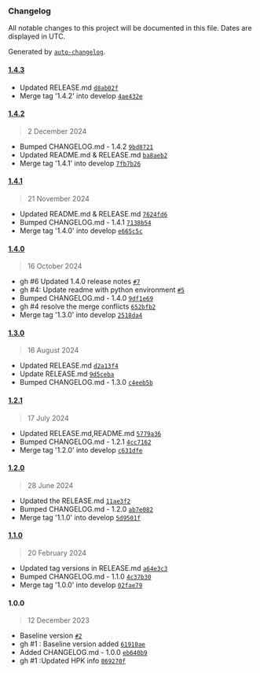 ### Changelog

All notable changes to this project will be documented in this file. Dates are displayed in UTC.

Generated by [`auto-changelog`](https://github.com/CookPete/auto-changelog).

#### [1.4.3](https://github.com/rdkcentral/rdk-hpk-documentation/compare/1.4.2...1.4.3)

- Updated RELEASE.md [`d8ab02f`](https://github.com/rdkcentral/rdk-hpk-documentation/commit/d8ab02f087dd0427c51db36bfd77ffec6a6369e6)
- Merge tag '1.4.2' into develop [`4ae432e`](https://github.com/rdkcentral/rdk-hpk-documentation/commit/4ae432e7b704a1494bc1d66d291c074e3ab9beda)

#### [1.4.2](https://github.com/rdkcentral/rdk-hpk-documentation/compare/1.4.1...1.4.2)

> 2 December 2024

- Bumped CHANGELOG.md - 1.4.2 [`9bd8721`](https://github.com/rdkcentral/rdk-hpk-documentation/commit/9bd872139c37a49c2c5132b9c8a076c8e2d18af2)
- Updated README.md & RELEASE.md [`ba8aeb2`](https://github.com/rdkcentral/rdk-hpk-documentation/commit/ba8aeb2368397569720ebb8922a989f79e1623c4)
- Merge tag '1.4.1' into develop [`7fb7b26`](https://github.com/rdkcentral/rdk-hpk-documentation/commit/7fb7b268e35d9b7a562c1f32195e992bcaa0a617)

#### [1.4.1](https://github.com/rdkcentral/rdk-hpk-documentation/compare/1.4.0...1.4.1)

> 21 November 2024

- Updated README.md & RELEASE.md [`7624fd6`](https://github.com/rdkcentral/rdk-hpk-documentation/commit/7624fd61a966d9cbb4ffcc59a1b9a2973f9a4be7)
- Bumped CHANGELOG.md - 1.4.1 [`7138b54`](https://github.com/rdkcentral/rdk-hpk-documentation/commit/7138b5458119560d675a256423c953e308024a0d)
- Merge tag '1.4.0' into develop [`e665c5c`](https://github.com/rdkcentral/rdk-hpk-documentation/commit/e665c5c27d9693752dd6880b584bcfbd6a8f3c76)

#### [1.4.0](https://github.com/rdkcentral/rdk-hpk-documentation/compare/1.3.0...1.4.0)

> 16 October 2024

- gh #6 Updated 1.4.0 release notes [`#7`](https://github.com/rdkcentral/rdk-hpk-documentation/pull/7)
- gh #4: Update readme with python environment [`#5`](https://github.com/rdkcentral/rdk-hpk-documentation/pull/5)
- Bumped CHANGELOG.md - 1.4.0 [`9df1e69`](https://github.com/rdkcentral/rdk-hpk-documentation/commit/9df1e69636b4bfdf7770aedc516aafcce91886d8)
- gh #4 resolve the merge conflicts [`652bfb2`](https://github.com/rdkcentral/rdk-hpk-documentation/commit/652bfb276f90145d88782e24ce1bf4d78634eead)
- Merge tag '1.3.0' into develop [`2518da4`](https://github.com/rdkcentral/rdk-hpk-documentation/commit/2518da452d2989b708513812b09f2f384e8d7105)

#### [1.3.0](https://github.com/rdkcentral/rdk-hpk-documentation/compare/1.2.1...1.3.0)

> 16 August 2024

- Updated RELEASE.md [`d2a13f4`](https://github.com/rdkcentral/rdk-hpk-documentation/commit/d2a13f45eca837ec094ffc58b834ced2df1c3794)
- Update RELEASE.md [`9d5ceba`](https://github.com/rdkcentral/rdk-hpk-documentation/commit/9d5ceba08ef46173cb35e7efdb06746fbbcdd1f4)
- Bumped CHANGELOG.md - 1.3.0 [`c4eeb5b`](https://github.com/rdkcentral/rdk-hpk-documentation/commit/c4eeb5bc8379de9f54523a8f5fb8395a587a7403)

#### [1.2.1](https://github.com/rdkcentral/rdk-hpk-documentation/compare/1.2.0...1.2.1)

> 17 July 2024

- Updated RELEASE.md,README.md [`5779a36`](https://github.com/rdkcentral/rdk-hpk-documentation/commit/5779a362cff6f0e78ba0c6e6bf4a97629d43def5)
- Bumped CHANGELOG.md - 1.2.1 [`4cc7162`](https://github.com/rdkcentral/rdk-hpk-documentation/commit/4cc7162280ddc56b37bf78f6fd3abe58d26d0615)
- Merge tag '1.2.0' into develop [`c631dfe`](https://github.com/rdkcentral/rdk-hpk-documentation/commit/c631dfebb31dde534d018cd995a9cf721045e0f6)

#### [1.2.0](https://github.com/rdkcentral/rdk-hpk-documentation/compare/1.1.0...1.2.0)

> 28 June 2024

- Updated the RELEASE.md [`11ae3f2`](https://github.com/rdkcentral/rdk-hpk-documentation/commit/11ae3f232ec623cae30efff98c6bdcbead0cf6f4)
- Bumped CHANGELOG.md - 1.2.0 [`ab7e082`](https://github.com/rdkcentral/rdk-hpk-documentation/commit/ab7e082dc75741f1196d20af24c529144bd954cc)
- Merge tag '1.1.0' into develop [`5d9501f`](https://github.com/rdkcentral/rdk-hpk-documentation/commit/5d9501fe387edf625034ded63ce5cf08cd737557)

#### [1.1.0](https://github.com/rdkcentral/rdk-hpk-documentation/compare/1.0.0...1.1.0)

> 20 February 2024

- Updated tag versions in RELEASE.md [`a64e3c3`](https://github.com/rdkcentral/rdk-hpk-documentation/commit/a64e3c34ccc8c4ce347210160209cae25c7a9317)
- Bumped CHANGELOG.md - 1.1.0 [`4c37b30`](https://github.com/rdkcentral/rdk-hpk-documentation/commit/4c37b30fe480fc7095e38cc09be11ea742915c1c)
- Merge tag '1.0.0' into develop [`02fae79`](https://github.com/rdkcentral/rdk-hpk-documentation/commit/02fae7985193bdf337769d83f5ec4ed7d539b5e3)

#### 1.0.0

> 12 December 2023

-  Baseline version [`#2`](https://github.com/rdkcentral/rdk-hpk-documentation/pull/2)
- gh #1 : Baseline version added [`61910ae`](https://github.com/rdkcentral/rdk-hpk-documentation/commit/61910ae5c25d8802aa9d1ece9a1a2927575e0539)
- Added CHANGELOG.md - 1.0.0 [`eb640b9`](https://github.com/rdkcentral/rdk-hpk-documentation/commit/eb640b94636096d4bff84c792740065115139ecd)
- gh #1 :Updated HPK info [`869270f`](https://github.com/rdkcentral/rdk-hpk-documentation/commit/869270f5bba3d49f3083f540e78f191c9cc86f1f)
